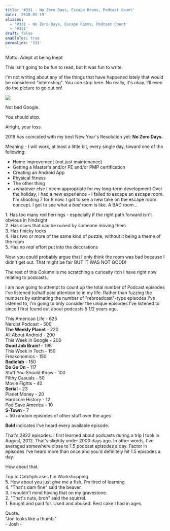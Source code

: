 ```yaml
---
title: '#331 - No Zero Days, Escape Rooms, Podcast Count'
date: '2018-01-19'
aliases:
  - '#331 - No Zero Days, Escape Rooms, Podcast Count'
  - '#331'
draft: false
enableToc: true
permalink: '331'
---
```


Motto: Adept at being Inept  
  
This isn't going to be fun to read, but It was fun to write.   
  
I'm not writing about any of the things that have happened lately that would be considered "interesting". You _can_ stop here. No really, it's okay. I'll even do the picture to go out on!  
  
[![](assets/331-1.jpg)](https://2.bp.blogspot.com/-y9YQh60cs4c/WmKusCU30rI/AAAAAAAC4m8/UjjRuGX6olklRCrbWYWxBg%5FM4yu%5FiDQfACKgBGAs/s1600/download%5F20180115%5F191759.jpg)

  
Not bad Google.  
  
You should stop.  
  
Alright, your loss.  
  
2018 has coincided with my best New Year's Resolution yet: **No Zero Days.**  
  
Meaning - I will work, at least a little bit, every single day, toward one of the following:  
* Home improvement (not just maintenance)
* Getting a Master's and/or PE and/or PMP certification
* Creating an Android App
* Physical fitness
* The other thing
* +whatever else I deem appropriate for my long-term development
Over the holiday, I had a new experience - I failed to escape an escape room. I'm shooting 7 for 8 now. I got to see a new take on the escape room concept. I got to see what a _bad_ room is like. A BAD room...  
  
1\. Has too many red herrings - especially if the right path forward isn't obvious in hindsight  
2\. Has clues that can be ruined by someone moving them  
3\. Has finicky locks  
4\. Has two or more of the same kind of puzzle, without it being a theme of the room  
5\. Has no _real_ effort put into the decorations  
  
Now, you could probably argue that I only think the room was bad because I didn't get out. That might be fair BUT IT WAS NOT GOOD!  
  
The rest of this Column is me scratching a curiosity itch I have right now relating to podcasts.   
  
I am now going to attempt to count up the total number of Podcast episodes I've listened to/half paid attention to in my life. Rather than fuzzing the numbers by estimating the number of "rebroadcast"-type episodes I've listened to, I'm going to only consider the unique episodes I've listened to since I first found out about podcasts 5 1/2 years ago.  
  
This American Life - 625  
Nerdist Podcast - 500  
**The Weekly Planet** \- 220  
All About Android - 200  
This Week in Google - 200  
**Good Job Brain!** \- 198  
This Week in Tech - 150  
Freakonomics - 150  
**Radiolab** \- 150  
**Do Go On** \- 117  
Stuff You Should Know - 100  
Filthy Casuals - 50  
Movie Fights - 40  
**Serial** \- 23  
Planet Money - 20  
Hardcore History - 12  
Pod Save America - 10  
**S-Town** \- 7  
\+ 50 random episodes of other stuff over the ages  
  
**Bold** indicates I've heard every available episode.  
  
That's 2822 episodes. I first learned about podcasts during a trip I took in August, 2012\. That's slightly under 2000 days ago. In other words, I've averaged somewhere close to 1.5 podcast episodes a day. Factor in episodes I've heard more than once and you'd definitely hit 1.5 episodes a day.  
  
How about that.  
  
Top 5: Catchphrases I'm Workshopping  
5\. How about you just _give_ me a fish, I'm tired of learning  
4\. "That's dam fine" said the beaver.  
3\. I wouldn't mind having that on my gravestone.  
2\. "That's nuts, broh" said the squirrel.  
1\. Bought and paid for. Used and abused. Best cake I had in ages.  
  
Quote:  
"Jon looks like a thumb."  
\- Josh -
